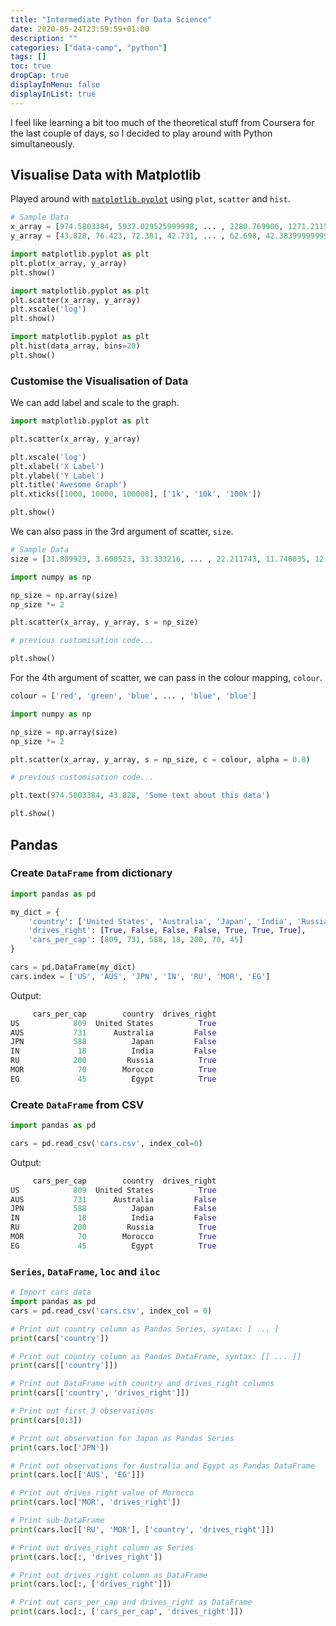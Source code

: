 ```yaml
---
title: "Intermediate Python for Data Science"
date: 2020-05-24T23:59:59+01:00
description: ""
categories: ["data-camp", "python"]
tags: []
toc: true
dropCap: true
displayInMenu: false
displayInList: true
---
```


I feel like learning a bit too much of the theoretical stuff from Coursera for the last couple of days,
so I decided to play around with Python simultaneously.

## Visualise Data with Matplotlib

Played around with [`matplotlib.pyplot`](https://matplotlib.org/api/_as_gen/matplotlib.pyplot.html) using `plot`, `scatter` and `hist`.

```python
# Sample Data
x_array = [974.5803384, 5937.029525999998, ... , 2280.769906, 1271.211593, 469.70929810000007]
y_array = [43.828, 76.423, 72.301, 42.731, ... , 62.698, 42.38399999999999, 43.487]
```

```python
import matplotlib.pyplot as plt
plt.plot(x_array, y_array)
plt.show()
```

```python
import matplotlib.pyplot as plt
plt.scatter(x_array, y_array)
plt.xscale('log')
plt.show()
```

```python
import matplotlib.pyplot as plt
plt.hist(data_array, bins=20)
plt.show()
```

### Customise the Visualisation of Data

We can add label and scale to the graph.

```python
import matplotlib.pyplot as plt

plt.scatter(x_array, y_array)

plt.xscale('log')
plt.xlabel('X Label')
plt.ylabel('Y Label')
plt.title('Awesome Graph')
plt.xticks([1000, 10000, 100000], ['1k', '10k', '100k'])

plt.show()
```

We can also pass in the 3rd argument of scatter, `size`.

```python
# Sample Data
size = [31.889923, 3.600523, 33.333216, ... , 22.211743, 11.746035, 12.311143]
```

```python
import numpy as np

np_size = np.array(size)
np_size *= 2

plt.scatter(x_array, y_array, s = np_size)

# previous customisation code...

plt.show()
```

For the 4th argument of scatter, we can pass in the colour mapping, `colour`.

```python
colour = ['red', 'green', 'blue', ... , 'blue', 'blue']
```

```python
import numpy as np

np_size = np.array(size)
np_size *= 2

plt.scatter(x_array, y_array, s = np_size, c = colour, alpha = 0.8)

# previous customisation code...

plt.text(974.5803384, 43.828, 'Some text about this data')

plt.show()
```

## Pandas

### Create `DataFrame` from dictionary

```python
import pandas as pd

my_dict = {
    'country': ['United States', 'Australia', 'Japan', 'India', 'Russia', 'Morocco', 'Egypt'],
    'drives_right': [True, False, False, False, True, True, True],
    'cars_per_cap': [809, 731, 588, 18, 200, 70, 45]
}

cars = pd.DataFrame(my_dict)
cars.index = ['US', 'AUS', 'JPN', 'IN', 'RU', 'MOR', 'EG']
```

Output:

```python
     cars_per_cap        country  drives_right
US            809  United States          True
AUS           731      Australia         False
JPN           588          Japan         False
IN             18          India         False
RU            200         Russia          True
MOR            70        Morocco          True
EG             45          Egypt          True
```

### Create `DataFrame` from CSV

```python
import pandas as pd

cars = pd.read_csv('cars.csv', index_col=0)
```

Output:

```python
     cars_per_cap        country  drives_right
US            809  United States          True
AUS           731      Australia         False
JPN           588          Japan         False
IN             18          India         False
RU            200         Russia          True
MOR            70        Morocco          True
EG             45          Egypt          True
```

### `Series`, `DataFrame`, `loc` and `iloc`

```python
# Import cars data
import pandas as pd
cars = pd.read_csv('cars.csv', index_col = 0)

# Print out country column as Pandas Series, syntax: [ ... ]
print(cars['country'])

# Print out country column as Pandas DataFrame, syntax: [[ ... ]]
print(cars[['country']])

# Print out DataFrame with country and drives_right columns
print(cars[['country', 'drives_right']])

# Print out first 3 observations
print(cars[0:3])

# Print out observation for Japan as Pandas Series
print(cars.loc['JPN'])

# Print out observations for Australia and Egypt as Pandas DataFrame
print(cars.loc[['AUS', 'EG']])

# Print out drives_right value of Morocco
print(cars.loc['MOR', 'drives_right'])

# Print sub-DataFrame
print(cars.loc[['RU', 'MOR'], ['country', 'drives_right']])

# Print out drives_right column as Series
print(cars.loc[:, 'drives_right'])

# Print out drives_right column as DataFrame
print(cars.loc[:, ['drives_right']])

# Print out cars_per_cap and drives_right as DataFrame
print(cars.loc[:, ['cars_per_cap', 'drives_right']])
```
